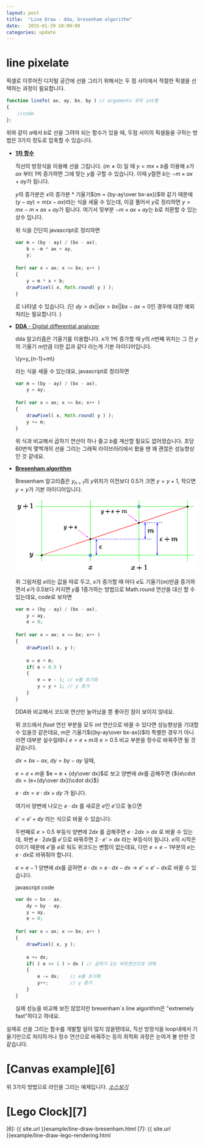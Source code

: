 ```yaml
---
layout: post
title:  "Line Draw - dda, bresenham algorithm"
date:   2015-01-29 18:00:00
categories: update
---
```


line pixelate
======
픽셀로 이루어진 디지털 공간에 선을 그리기 위해서는 두 점 사이에서 적절한 픽셀을 선택하는 과정이 필요합니다. 

```javascript
function lineTo( ax, ay, bx, by ) // arguments 모두 int형
{
  	//code
}; 
```
위와 같이 $a$에서 $b$로 선을 그려야 되는 함수가 있을 때, 두점 사이의 픽셀들을 구하는 방법은 3가지 정도로 압축할 수 있습니다.

* [**1차 함수**][2]

    직선의 방정식을 이용해 선을 그립니다. $(m \neq 0)$ 일 때 $y = mx + b$를 이용해 $x$가 $ax$ 부터 $1$씩 증가하면 그에 맞는 $y$를 구할 수 있습니다. 이때 $y$절편 $b$는 $-m \times ax + ay$가 됩니다. 

	$y$의 증가분은 $x$의 증가분 * 기울기$(m = {by-ay\over bx-ax})$와 같기 때문에 $( y - ay ) = m( x - ax )$라는 식을 세울 수 있는데, 이걸 풀어서 $y$로 정리하면 $y = mx - m \times ax + ay$가 됩니다. 여기서 뒷부분 $-m \times ax + ay$는 $b$로 치환할 수 있는 상수 입니다. 

	위 식을 간단히 javascript로 정리하면 

    
    ```javascript
    var m = (by - ay) / (bx - ax),
    	b = -m * ax + ay,
    	y;

    for( var x = ax; x <= bx; x++ )
    {
		y = m * x + b;
		drawPixel( x, Math.round( y ) );
	}

    ```

    로 나타낼 수 있습니다. (단 $dy > dx || ax > bx || bx-ax=0$인 경우에 대한 예외처리는 필요합니다. )

* [**DDA** - Digital differential analyzer][3]

	dda 알고리즘은 기울기를 이용합니다. $x$가 1씩 증가할 때 $y$의 $n$번째 위치는 그 전 $y$의 기울기 $m$만큼 더한 값과 같다 라는게 기본 아이디어입니다.

	\\(y=y_{n-1}+m\\)


	라는 식을 세울 수 있는데요, javascript로 정리하면 


	```javascript
	var m = (by - ay) / (bx - ax),
    	y = ay;

    for( var x = ax; x <= bx; x++ )
    {
    	drawPixel( x, Math.round( y ) );
		y += m;
	}
	```
	
	위 식과 비교해서 곱하기 연산이 하나 줄고 $b$를 계산할 필요도 없어졌습니다. 초당 60번씩 몇백개의 선을 그리는 그래픽 라이브러리에서 봤을 땐 꽤 괜찮은 성능향상인 것 같네요. 


* [**Bresenham algorithm**][4]

	Bresenham 알고리즘은 $y_{n+1}$의 $y$위치가 이전보다 0.5가 크면 $y = y + 1$, 작으면 $y = y$가 기본 아이디어입니다. 

	![alt text][5]

	위 그림처럼 $e$라는 값을 따로 두고, $x$가 증가할 때 마다 $e$도 기울기$(m)$만큼 증가하면서 $e$가 $0.5$보다 커지면 $y$를 $1$증가하는 방법으로 Math.round 연산을 대신 할 수 있는데요, code로 보자면

	```javascript
	var m = (by - ay) / (bx - ax),
    	y = ay,
    	e = 0;

    for( var x = ax; x <= bx; x++ )
    {
    	drawPixel( x, y );

		e = e + m;
		if( e > 0.5 )
		{
			e = e - 1; // e를 초기화
			y = y + 1; // y 증가
		}
	}
	```

	DDA와 비교해서 코드와 연산만 늘어났을 뿐 좋아진 점이 보이지 않네요. 

	위 코드에서 $float$ 연산 부분을 모두 $int$ 연산으로 바꿀 수 있다면 성능향상을 기대할 수 있을것 같은데요, $m$은 기울기$({by-ay\over bx-ax})$라 특별한 경우가 아니라면 대부분 실수일테니 $e = e + m$과 $e > 0.5$ 비교 부분을 정수로 바꿔주면 될 것 같습니다. 

	$dx = bx - ax$,
	$dy = by - ay$ 일때,

	$e = e + m$을 $e = e + {dy\over dx}$로 보고 양변에 $dx$를 곱해주면 {${e\cdot dx = (e+{dy\over dx})\cdot dx}$}

	${e\cdot dx = e\cdot dx + dy}$ 가 됩니다. 

	여기서 양변에 나오는 $e\cdot dx$ 를 새로운 $e$인 $e'$으로 놓으면 

	$e' = e' + dy$ 라는 식으로 바꿀 수 있습니다.

	두번째로 $e > 0.5$ 부등식 양변에 $2dx$ 를 곱해주면 $e\cdot 2dx > dx$ 로 바꿀 수 있는데, 좌변 $e\cdot 2dx$를 $e'$으로 바꿔주면 $2\cdot e' > dx$ 라는 부등식이 됩니다. $e$의 시작은 $0$이기 때문에 $e'$을 $e$로 둬도 위코드는 변함이 없는데요, 다만 $e = e - 1$부분의 $e$는 $e\cdot dx$로 바꿔줘야 합니다.

	$e = e - 1$ 양변에 $dx$를 곱하면 $e\cdot dx = e\cdot dx - dx \to e' = e' - dx$로 바꿀 수 있습니다. 
	
	javascript code


	```javascript
	var dx = bx - ax,
		dy = by - ay,
    	y = ay,
    	e = 0;

    for( var x = ax; x <= bx; x++ )
    {
    	drawPixel( x, y );

		e += dx;
		if( ( e << 1 ) > dx ) // 곱하기 2는 비트연산으로 대체 
		{
			e -= dx; 	// e를 초기화
			y++; 		// y 증가
		}
	}
	```

	실제 성능을 비교해 보진 않았지만 bresenham`s line algorithm은 "extremely fast"하다고 하네요. 

실제로 선을 그리는 함수를 개발할 일이 많지 않을텐데요, 직선 방정식을 loop내에서 기울기만으로 처리하거나 정수 연산으로 바꿔주는 등의 최적화 과정은 눈여겨 볼 만한 것 같습니다. 

[Canvas example][6]
======
위 3가지 방법으로 라인을 그리는 예제입니다. 
[*소스보기*][1]

[Lego Clock][7]
======

[1]: https://github.com/dnvy0084/math/blob/master/line-draw-bresenham/line-draw-bresenham.html
[2]: http://en.wikipedia.org/wiki/Linear_equation
[3]: http://en.wikipedia.org/wiki/Digital_differential_analyzer_(graphics_algorithm)
[4]: http://en.wikipedia.org/wiki/Bresenham's_line_algorithm
[5]: /raw/bres1.gif "bresenham"
[6]: {{ site.url }}example/line-draw-bresenham.html
[7]: {{ site.url }}example/line-draw-lego-rendering.html